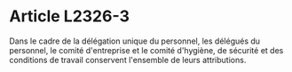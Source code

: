 # Article L2326-3

Dans le cadre de la délégation unique du personnel, les délégués du personnel, le comité d'entreprise et le comité d'hygiène, de sécurité et des conditions de travail conservent l'ensemble de leurs attributions.